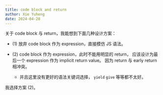 ```yaml
---
title: code block and return
author: Xie Yuheng
date: 2024-04-28
---
```


关于 code block 与 return，我能想到下面几种设计方案：

- (1) 放弃 code block 作为 expression，直接模仿 JS 语法。

- (2) code block 作为 expression，此时不能用明显的 return，
  应该设计为最后一个 expression 作为 implicit return value。
  因为 return 与 early return 相冲突。
  - 并且这里没有更好的语法关键词选择，
    `yield` `give` 等等都不太好。

我选择方案 (2)。

